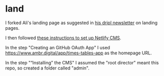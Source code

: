 # land

I forked Ali's landing page as suggested in [his dripl newsletter](https://www.notion.so/dripluk/16-1-Land-Ahoy-d8a86d70ba79454f8f7c48c1586a5422) on landing pages.

I then followed [these instructions to set up Netlify CMS](https://cnly.github.io/2018/04/14/just-3-steps-adding-netlify-cms-to-existing-github-pages-site-within-10-minutes.html).

In the step "Creating an GitHub OAuth App" I used https://www.ambr.digital/app/times-tables-app as the homepage URL.

In the step "“Installing” the CMS" I assumed the "root director" meant this repo, so created a folder called "admin".
